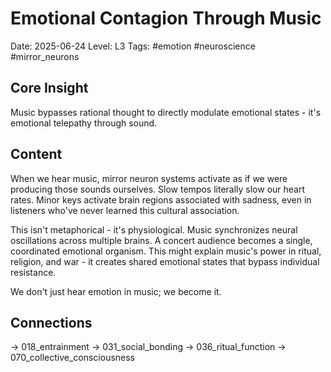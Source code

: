 # Emotional Contagion Through Music
Date: 2025-06-24
Level: L3
Tags: #emotion #neuroscience #mirror_neurons

## Core Insight
Music bypasses rational thought to directly modulate emotional states - it's emotional telepathy through sound.

## Content
When we hear music, mirror neuron systems activate as if we were producing those sounds ourselves. Slow tempos literally slow our heart rates. Minor keys activate brain regions associated with sadness, even in listeners who've never learned this cultural association.

This isn't metaphorical - it's physiological. Music synchronizes neural oscillations across multiple brains. A concert audience becomes a single, coordinated emotional organism. This might explain music's power in ritual, religion, and war - it creates shared emotional states that bypass individual resistance.

We don't just hear emotion in music; we become it.

## Connections
→ 018_entrainment
→ 031_social_bonding
→ 036_ritual_function
→ 070_collective_consciousness